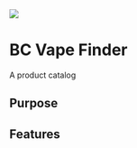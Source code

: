 

<img src="https://i.imgur.com/Zxx5Ayol.png" style="max-width: 100%;">

# BC Vape Finder

A product catalog 

## Purpose

## Features






